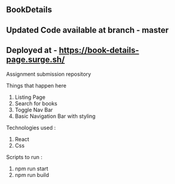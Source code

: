 ## BookDetails

## Updated Code available at branch - master


## Deployed at - https://book-details-page.surge.sh/

Assignment submission repository 

Things that happen here 

1. Listing Page 
2. Search for books
3. Toggle Nav Bar
4. Basic Navigation Bar with styling

Technologies used :

1. React
2. Css


Scripts to run :

1. npm run start
2. npm run build

